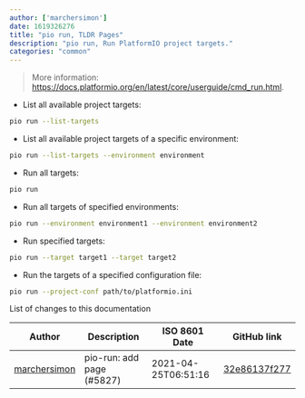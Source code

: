 ```yaml
---
author: ['marchersimon']
date: 1619326276
title: "pio run, TLDR Pages"
description: "pio run, Run PlatformIO project targets."
categories: "common"
---
```

> More information: <https://docs.platformio.org/en/latest/core/userguide/cmd_run.html>.

- List all available project targets:

```bash
pio run --list-targets
```

- List all available project targets of a specific environment:

```bash
pio run --list-targets --environment environment
```

- Run all targets:

```bash
pio run
```

- Run all targets of specified environments:

```bash
pio run --environment environment1 --environment environment2
```

- Run specified targets:

```bash
pio run --target target1 --target target2
```

- Run the targets of a specified configuration file:

```bash
pio run --project-conf path/to/platformio.ini
```
List of changes to this documentation


Author | Description | ISO 8601 Date | GitHub link
------|-----|-----|-----
[marchersimon](mailto:50295997+marchersimon@users.noreply.github.com) | pio-run: add page (#5827) | 2021-04-25T06:51:16 | [32e86137f277](https://github.com/tldr-pages/tldr/commit/32e86137f277c8f98dc33b10da30c0316e8592b6)

